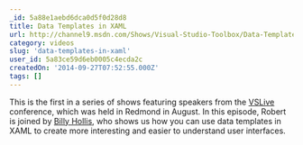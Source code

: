 ```yaml
---
_id: 5a88e1aebd6dca0d5f0d28d8
title: Data Templates in XAML
url: http://channel9.msdn.com/Shows/Visual-Studio-Toolbox/Data-Templates-in-XAML
category: videos
slug: 'data-templates-in-xaml'
user_id: 5a83ce59d6eb0005c4ecda2c
createdOn: '2014-09-27T07:52:55.000Z'
tags: []
---
```


This is the first in a series of shows featuring speakers from the <a href="http://www.vslive.com/">VSLive</a> conference, which was held in Redmond in August. In this episode, Robert is joined by <a href="http://www.billyhollis.com/">Billy Hollis</a>, who shows us how you can use data templates in XAML to create more interesting and easier to understand user interfaces.
